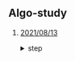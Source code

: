 ## Algo-study

1. [2021/08/13](https://github.com/k010103/algo-study/tree/sujeon/210813)
    <details>
    <summary> step </summary>
    
    - [step1](https://github.com/k010103/algo-study/tree/sujeon/210813/step1)

    - [step2](https://github.com/k010103/algo-study/tree/sujeon/210813/step2)
    </details>

